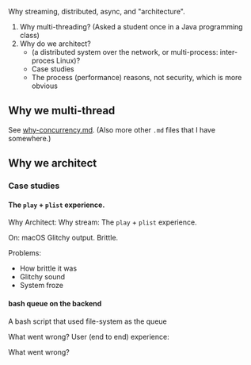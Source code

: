 Why streaming, distributed, async, and "architecture".

1. Why multi-threading? (Asked a student once in a Java programming class)
2. Why do we architect?
     * (a distributed system over the network, or multi-process: inter-proces Linux)?
     * Case studies
     * The process (performance) reasons, not security, which is more obvious

## Why we multi-thread
See [why-concurrency.md]( https://github.com/sohale/cs-glossaries/blob/master/concurrent/why-concurrency.md ).
(Also more other `.md` files that I have somewhere.)

## Why we architect
### Case studies

#### The `play` + `plist` experience.
Why Architect: Why stream: The `play` + `plist` experience.

On: macOS
Glitchy output.
Brittle.

Problems:
* How brittle it was
* Glitchy sound
* System froze


#### bash queue on the backend
A bash script that used file-system as the queue

What went wrong? User (end to end) experience:

What went wrong?
